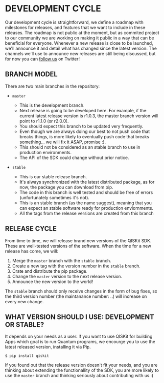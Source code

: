 # DEVELOPMENT CYCLE
Our development cycle is straightforward, we define a roadmap with milestones for releases, and features that we want
to include in these releases. The roadmap is not public at the moment, but as commited project to our community we are
working on making it public in a way that can be beneficial for everyone.
Whenever a new release is close to be launched, we'll announce it and detail what has changed since the latest version.
The channels we'll use to announce new releases are still being discussed, but for now you can [follow us](https://twitter.com/qiskit)
on Twitter!

## BRANCH MODEL
There are two main branches in the repository:

* `master`
    * This is the development branch.
    * Next release is going to be developed here. For example, if the current latest release version is r1.0.3, the
    master branch version will point to r1.1.0 (or r2.0.0).
    * You should expect this branch to be updated very frequently.
    * Even though we are always doing our best to not push code that breaks things, is more likely to eventually push
    code that breaks something... we will fix it ASAP, promise :).
    * This should not be considered as an stable branch to use in production environments.
    * The API of the SDK could change without prior notice.

* `stable`
    * This is our stable release branch.
    * It's always synchronized with the latest distributed package, as for now, the package you can download from pip.
    * The code in this branch is well tested and should be free of errors (unfortunately sometimes it's not).
    * This is an stable branch (as the name suggest), meaning that you can expect an stable software ready for production
    enviornments.
    * All the tags from the release versions are created from this branch

## RELEASE CYCLE
From time to time, we will release brand new versions of the QISKit SDK. These are well-tested versions of the software.
When the time for a new release has come, we will:
1. Merge the `master` branch with the `stable` branch.
2. Create a new tag with the version number in the `stable` branch.
3. Crate and distribute the pip package.
4. Change the `master` version to the next release version.
5. Announce the new version to the world!

The `stable` branch should only receive changes in the form of bug fixes, so the third version number (the maintanance
number: <major>.<minor>.<maintanance>) will increase on every new change.

## WHAT VERSION SHOULD I USE: DEVELOPMENT OR STABLE?
It depends on your needs as a user.
If you want to use QISKit for building Apps which goal is to run Quantum programs, we encourge you to use the latest
released version, installing it via Pip.

`$ pip install qiskit`

If you found out that the release version doesn't fit your needs, and you are thinking about extending the functionallity
of the SDK, you are more likely to use the `master` branch and thinking seriously about contributing with us :)


